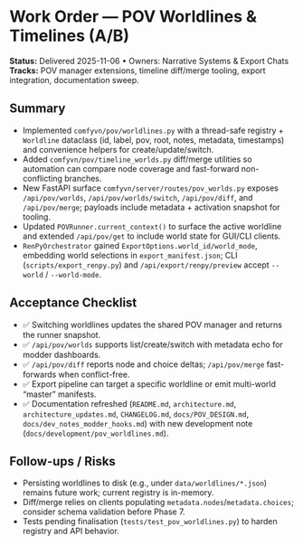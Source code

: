 # Work Order — POV Worldlines & Timelines (A/B)

**Status:** Delivered 2025-11-06 • Owners: Narrative Systems & Export Chats  
**Tracks:** POV manager extensions, timeline diff/merge tooling, export integration, documentation sweep.

## Summary
- Implemented `comfyvn/pov/worldlines.py` with a thread-safe registry + `Worldline` dataclass (id, label, pov, root, notes, metadata, timestamps) and convenience helpers for create/update/switch.
- Added `comfyvn/pov/timeline_worlds.py` diff/merge utilities so automation can compare node coverage and fast-forward non-conflicting branches.
- New FastAPI surface `comfyvn/server/routes/pov_worlds.py` exposes `/api/pov/worlds`, `/api/pov/worlds/switch`, `/api/pov/diff`, and `/api/pov/merge`; payloads include metadata + activation snapshot for tooling.
- Updated `POVRunner.current_context()` to surface the active worldline and extended `/api/pov/get` to include world state for GUI/CLI clients.
- `RenPyOrchestrator` gained `ExportOptions.world_id/world_mode`, embedding world selections in `export_manifest.json`; CLI (`scripts/export_renpy.py`) and `/api/export/renpy/preview` accept `--world` / `--world-mode`.

## Acceptance Checklist
- ✅ Switching worldlines updates the shared POV manager and returns the runner snapshot.
- ✅ `/api/pov/worlds` supports list/create/switch with metadata echo for modder dashboards.
- ✅ `/api/pov/diff` reports node and choice deltas; `/api/pov/merge` fast-forwards when conflict-free.
- ✅ Export pipeline can target a specific worldline or emit multi-world “master” manifests.
- ✅ Documentation refreshed (`README.md`, `architecture.md`, `architecture_updates.md`, `CHANGELOG.md`, `docs/POV_DESIGN.md`, `docs/dev_notes_modder_hooks.md`) with new development note (`docs/development/pov_worldlines.md`).

## Follow-ups / Risks
- Persisting worldlines to disk (e.g., under `data/worldlines/*.json`) remains future work; current registry is in-memory.
- Diff/merge relies on clients populating `metadata.nodes`/`metadata.choices`; consider schema validation before Phase 7.
- Tests pending finalisation (`tests/test_pov_worldlines.py`) to harden registry and API behavior.

